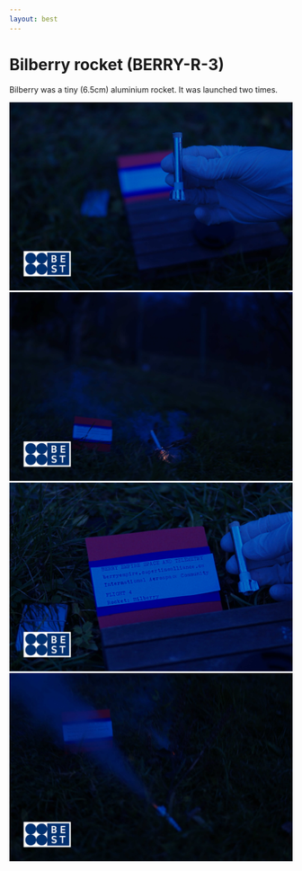```yaml
---
layout: best
---
```


# Bilberry rocket (BERRY-R-3)
Bilberry was a tiny (6.5cm) aluminium rocket.
It was launched two times.

![Bilberry picture 1](./rocket1.jpg)
![Bilberry picture 2](./rocket2.jpg)
![Bilberry picture 3](./rocket3.jpg)
![Bilberry picture 4](./rocket4.jpg)
